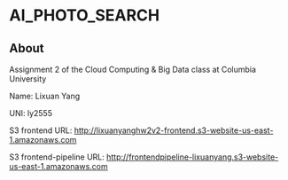 # AI_PHOTO_SEARCH
 

## About ##

Assignment 2 of the Cloud Computing & Big Data
class at Columbia University

Name: Lixuan Yang

UNI: ly2555

S3 frontend URL: http://lixuanyanghw2v2-frontend.s3-website-us-east-1.amazonaws.com

S3 frontend-pipeline URL: http://frontendpipeline-lixuanyang.s3-website-us-east-1.amazonaws.com
